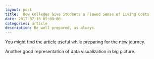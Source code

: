 ```yaml
---
layout: post
title:  How Colleges Give Students a Flawed Sense of Living Costs
date: 2017-07-16 09:00:00
categories: article
description: Be well prepared, as always.
---
```


You might find the [article](http://www.chronicle.com/interactives/cost-of-living?cid=wsinglestory_hp_1) useful while preparing for the new journey.

Another good representation of data visualization in big picture.



